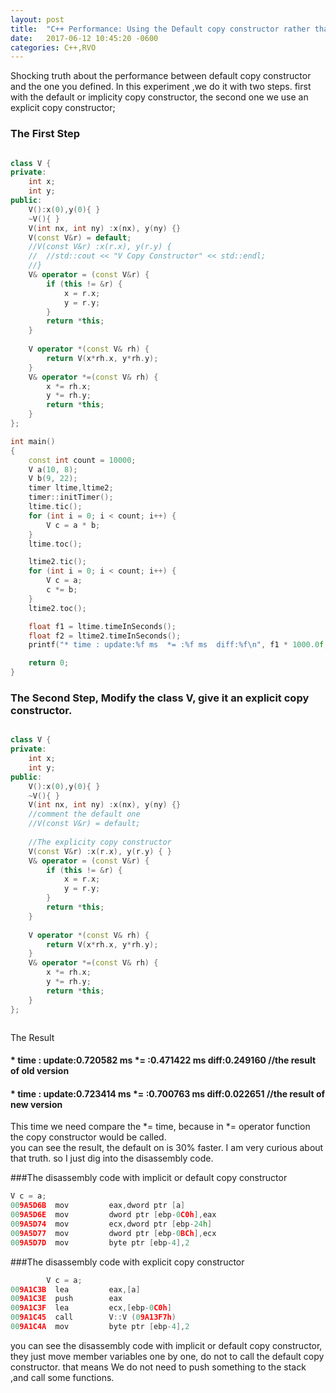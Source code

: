 ```yaml
---
layout: post
title:  "C++ Performance: Using the Default copy constructor rather than the explicit one"
date:   2017-06-12 10:45:20 -0600
categories: C++,RVO
---
```

Shocking truth about the performance between default copy constructor and the one you defined. 
In this experiment ,we do it with two steps. first with the default or implicity copy constructor,
the second one we use an explicit copy constructor;

### The First Step
```cpp

class V {
private:
	int x;
	int y;
public:
	V():x(0),y(0){ }
	~V(){ }
	V(int nx, int ny) :x(nx), y(ny) {}
	V(const V&r) = default;
	//V(const V&r) :x(r.x), y(r.y) { 
	//	//std::cout << "V Copy Constructor" << std::endl; 
	//}
	V& operator = (const V&r) {		
		if (this != &r) {
			x = r.x;
			y = r.y;
		}
		return *this;
	}	
	
	V operator *(const V& rh) {		
		return V(x*rh.x, y*rh.y);
	}
	V& operator *=(const V& rh) {	
		x *= rh.x;
		y *= rh.y;
		return *this;
	}
};

int main()
{
	const int count = 10000;
	V a(10, 8);
	V b(9, 22);
	timer ltime,ltime2;
	timer::initTimer();
	ltime.tic();
	for (int i = 0; i < count; i++) {
		V c = a * b;
	}
	ltime.toc();

	ltime2.tic();
	for (int i = 0; i < count; i++) {
		V c = a;
		c *= b;
	}
	ltime2.toc();

	float f1 = ltime.timeInSeconds();
	float f2 = ltime2.timeInSeconds();
	printf("* time : update:%f ms  *= :%f ms  diff:%f\n", f1 * 1000.0f, f2 * 1000.0f, (f1 - f2) *1000.0f);

    return 0;
}

```


### The Second Step, Modify the class V, give it an explicit copy constructor.
```cpp

class V {
private:
	int x;
	int y;
public:
	V():x(0),y(0){ }
	~V(){ }
	V(int nx, int ny) :x(nx), y(ny) {}
	//comment the default one 
	//V(const V&r) = default;
	
	//The explicity copy constructor
	V(const V&r) :x(r.x), y(r.y) { }
	V& operator = (const V&r) {		
		if (this != &r) {
			x = r.x;
			y = r.y;
		}
		return *this;
	}	
	
	V operator *(const V& rh) {		
		return V(x*rh.x, y*rh.y);
	}
	V& operator *=(const V& rh) {	
		x *= rh.x;
		y *= rh.y;
		return *this;
	}
};



```

The Result
#### * time : update:0.720582 ms   *= :0.471422 ms  diff:0.249160 //the result of old version    
#### * time : update:0.723414 ms   *= :0.700763 ms diff:0.022651 //the result of new version     
This time we need compare the *= time, because in *= operator function the copy constructor would be called.  
you can see the result, the default on is 30% faster. I am very curious about that truth. so I just dig into the disassembly code.   

###The disassembly code with implicit or default copy constructor
```cpp
V c = a;
009A5D6B  mov         eax,dword ptr [a]  
009A5D6E  mov         dword ptr [ebp-0C0h],eax  
009A5D74  mov         ecx,dword ptr [ebp-24h]  
009A5D77  mov         dword ptr [ebp-0BCh],ecx  
009A5D7D  mov         byte ptr [ebp-4],2  
```

###The disassembly code with explicit copy constructor 
```cpp
		V c = a;
009A1C3B  lea         eax,[a]  
009A1C3E  push        eax  
009A1C3F  lea         ecx,[ebp-0C0h]  
009A1C45  call        V::V (09A13F7h)  
009A1C4A  mov         byte ptr [ebp-4],2  
```

you can see the disassembly code with implicit or default copy constructor, they just move member variables one by one, do not to call the default copy constructor.
that means We do not need to push something to the stack ,and call some functions. 
